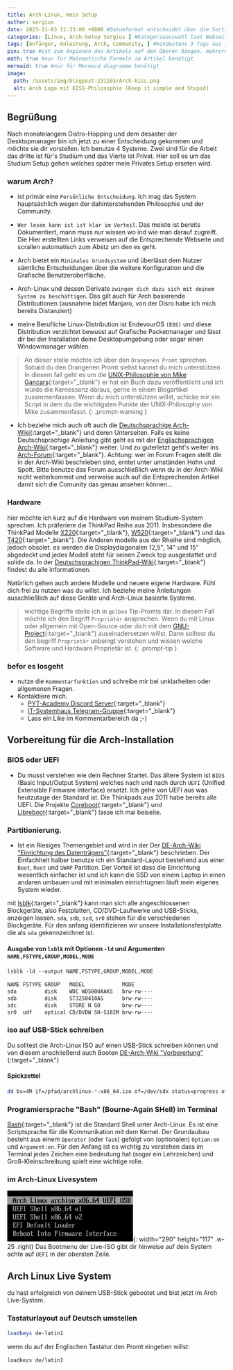 ```yaml
---
title: Arch-Linux, mein Setup 
author: sergius
date: 2023-11-03 11:33:00 +0800 #Datumformat entscheidet über die Sortierreinfolge.
categories: [Linux, Arch-Setup Sergius ] #Kategorieauswahl laut Webseite bestimmen.
tags: [Anfänger, Anleitung, Arch, Community, ] #mindestens 3 Tags aus jeweils einzelnen Wörtern verfassen
pin: true #ist zum Anpinnen des Artikels auf den Oberen Rängen. mehrere Angepinnte Artikel werden nach Datum sortiert
math: true #nur für Matematische Formeln im Artikel benötigt
mermaid: true #nur für Mermaid diagramme benötigt
image:
  path: /assets/img/blogpost-231103/Arch-kiss.png
  alt: Arch Logo mit KISS-Philosophie (Keep it simple and Stupid)
---
```


## Begrüßung

Nach monatelangem Distro-Hopping und dem desaster der Desktopmanager bin ich jetzt zu einer Entscheidung gekommen und möchte sie dir vorstellen. Ich benutze 4 Systeme. Zwei sind für die Arbeit das dritte ist für's Studium und das Vierte ist Privat. Hier soll es um das Studium Setup gehen welches später mein Privates Setup erseten wird. 

### warum Arch?

- ist primär eine `Persönliche Entscheidung`. Ich mag das System hauptsächlich wegen der dahinterstehenden Philosophie und der Community. 

- `Wer lesen kann ist ist klar im Vorteil`. Das meiste ist bereits Dokumentiert, mann muss nur wissen wo ind wie man darauf zugreift. Die Hier erstellten Links verweisen auf die Entsprechende Webseite und scrallen automatisch zum Abstz um den es geht.

- Arch bietet ein `Minimales Grundsystem` und überlässt dem Nutzer sämtliche Entscheidungen über die weitere Konfiguration und die Grafische Benutzeroberfläche. 

- Arch-Linux und dessen Derivate `zwingen dich dazu sich mit deinem System zu beschäftigen`. Das gilt auch für Arch basierende Distributionen (ausnahme bidet Manjaro, von der Disro habe ich mich bereits Distanziert)

- meine Berufliche Linux-Distribution ist EndevourOS `(EOS)` und diese Distribution verzichtet bewusst auf Grafische Packetmanager und lässt dir bei der Installation deine Desktopumgebung oder sogar einen Windowmanager wählen.

> An dieser stelle möchte ich über den `Orangenen Promt` sprechen. Sobald du den Orangenen Promt siehst kannst du mich unterstützen. In diesem fall geht es um die [UNIX-Philosophie von Mike Gancars](https://de.wikipedia.org/wiki/Unix-Philosophie#Mike_Gancarz:_The_UNIX_Philosophy){:target="_blank"} er hat ein Buch dazu veröffentlicht und ich würde die Kernessenz daraus, gerne in einem Blogartikel zusammenfassen. Wenn du mich unterstützen willst, schicke mir ein Script in dem du die wichtigsten Punkte der UNIX-Philosophy von Mike zusammenfasst.
{: .prompt-warning }

- Ich beziehe mich auch oft auch die [Deutschsprachige Arch-Wiki](https://wiki.archlinux.de/title/Hauptseite){:target="_blank"} und deren Unterseiten. Falls es keine Deutschsprachige Anleitung gibt geht es mit der [Englischsprachigen Arch-Wiki](https://wiki.archlinux.org/){:target="_blank"} weiter. Und zu guterletzt geht's weiter ins [Arch-Forum](https://bbs.archlinux.org/){:target="_blank"}. Achtung: wer im Forum Fragen stellt die in der Arch-Wiki beschrieben sind, erntet unter umständen Hohn und Spott. Bitte benutze das Forum ausschließlich wenn du in der Arch-Wiki nicht weiterkommst und verweise auch auf die Entsprechenden Artikel damit sich die Comunity das genau ansehen können...

### Hardware

hier möchte ich kurz auf die Hardware von meinem Studium-System sprechen. Ich präferiere die ThinkPad Reihe aus 2011. Insbesondere die ThinkPad Modelle [X220](https://thinkwiki.de/X220){:target="_blank"}, [W520](https://thinkwiki.de/W520){:target="_blank"} und das [T420](https://thinkwiki.de/T420){:target="_blank"}. Die Anderen modelle aus der Rheihe sind möglich, jedoch obsolet. es werden die Displaydiagonalen 12,5", 14" und 15" abgedeckt und jedes Modell steht für seinen Zweck top ausgestattet und solide da. In der [Deutschsprachigen ThinkPad-Wiki](https://thinkwiki.de/Hauptseite){:target="_blank"} findest du alle informationen.

Natürlich gehen auch andere Modelle und neuere eigene Hardware. Fühl dich frei zu nutzen was du willst. Ich beziehe meine Anleitungen ausschließlich auf diese Geräte und Arch-Linux basierte Systeme.

> wichtige Begriffe stelle ich in `gelben` Tip-Promts dar. In diesem Fall möchte ich den Begriff `Propriätär` ansprechen. Wenn du mit Linux oder allgemein mit Open-Source oder dich mit dem [GNU-Project](https://www.gnu.org/philosophy/philosophy.html){:target="_blank"} auseinadersetzen willst. Dann solltest du den begriff `Proprietär` unbeingt verstehen und wissen welche Software und Hardware Proprietär ist. 
{: .prompt-tip }

### befor es losgeht

- nutze die `Kommentarfunktion` und schreibe mir bei unklarheiten oder allgemenen Fragen.
- Kontaktiere mich. 
  - [PYT-Academy Discord Server](https://discord.gg/WxaJcnuXAh){:target="_blank"}
  - [IT-Systemhaus Telegram-Gruppe](https://t.me/IT_Systemhaus){:target="_blank"}
  - Lass ein Like im Kommentarbereich da ;-)

## Vorbereitung für die Arch-Installation

### BIOS oder UEFI

- Du musst verstehen wie dein Rechner Startet. Das ältere System ist `BIOS` (Basic Input/Output System) welches nach und nach durch `UEFI` (Unified Extensible Firmware Interface) ersetzt. Ich gehe von UEFI aus was heutzutage der Standard ist. Die Thinkpads aus 2011 habe bereits alle UEFI. Die Projekte [Coreboot](https://www.coreboot.org/){:target="_blank"} und [Libreboot](https://libreboot.org/){:target="_blank"} lasse ich mal beiseite. 



### Partitionierung. 

- Ist ein Riesiges Themengebiet und wird in der  Der [DE-Arch-Wiki "Einrichtung des Datenträgers"](https://wiki.archlinux.de/title/Anleitung_f%C3%BCr_Einsteiger#Einrichtung_des_Datentr.C3.A4gers){:target="_blank"} beschrieben. Der Einfachheit halber benutze ich ein Standard-Layout bestehend aus einer `Boot`, `Root` und `SWAP` Partition. Der Vorteil ist dass die Einrichtung wesentlich einfacher ist und ich kann die SSD von einem Laptop in einen andaren umbauen und mit minimalen einrichtugnen läuft mein eigenes System wieder.



mit [lsblk](https://wiki.archlinux.de/title/Lsblk){:target="_blank"} kann man sich alle angeschlossenen Blockgeräte, also Festplatten, CD/DVD-Laufwerke und USB-Sticks, anzeigen lassen. `sda`, `sdb`, `scd`, `sr0` stehen für die verschiedenen Blockgeräte. Für den anfang identifizieren wir unsere Installationsfestplatte die als `sda` gekennzeichnet ist.

#### Ausgabe von `lsblk` mit Optionen `-ld` und Argumenten `NAME,FSTYPE,GROUP,MODEL,MODE`

```bach
lsblk -ld --output NAME,FSTYPE,GROUP,MODEL,MODE
```

```
NAME FSTYPE GROUP   MODEL            MODE
sda         disk    WDC WD5000AAKS   brw-rw----
sdb         disk    ST3250410AS      brw-rw----
sdc         disk    STORE N GO       brw-rw----
sr0  udf    optical CD/DVDW SH-S182M brw-rw----
```

### iso auf USB-Stick schreiben

Du solltest die Arch-Linux ISO auf einen USB-Stick schreiben können und von diesem anschließend auch Booten [DE-Arch-Wiki "Vorbereitung"](https://wiki.archlinux.de/title/Anleitung_f%C3%BCr_Einsteiger#Vorbereitung){:target="_blank"}

#### Spickzettel
```bash
dd bs=4M if=/pfad/archlinux-*-x86_64.iso of=/dev/sdx status=progress oflag=sync
```

### Programiersprache "Bash" (Bourne-Again SHell) im Terminal

[Bash](https://wiki.archlinux.de/title/Bash){:target="_blank"} ist die Standard Shell unter Arch-Linux. Es ist eine Scriptsprache für die Kommunikation mit dem Kernel. Der Grundaubau besteht aus einem `Operator` (oder `Task`) gefolgt von (optionalen) `Option:en` und `Argument:en`. Für den Anfang ist es wichtig zu verstehen dass im Terminal jedes Zeichen eine bedeutung hat (sogar ein Lehrzeichen) und Groß-Kleinschreibung spielt eine wichtige rolle.

### im Arch-Linux Livesystem

![Desktop View](/assets/img/blogpost-231103/Arch-Linux-Start.png){: width="290" height="117" .w-25 .right}
Das Bootmenu der Live-ISO gibt dir hinweise auf dein System achte auf `UEFI` in der obersten Zeile.

## Arch Linux Live System

du hast erfolgreich von deinem USB-Stick gebootet und bist jetzt im Arch Live-System. 

### Tastaturlayout auf Deutsch umstellen

```bash
loadkeys de-latin1
```

wenn du auf der Englischen Tastatur den Promt eingeben willst:
```bash
loadkezs de/latin1
```

### 